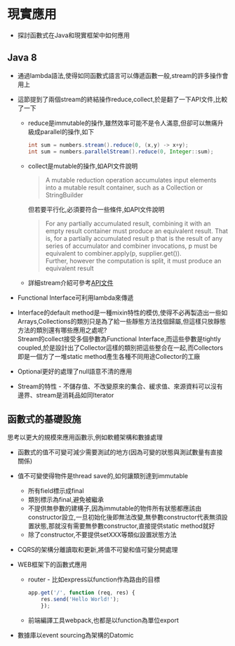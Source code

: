 # 現實應用

* 探討函數式在Java和現實框架中如何應用

## Java 8

* 通過lambda語法,使得如同函數式語言可以傳遞函數一般,stream的許多操作會用上
  
* 這節提到了兩個stream的終結操作reduce,collect,於是翻了一下API文件,比較了一下
  * reduce是immutable的操作,雖然效率可能不是令人滿意,但卻可以無痛升級成parallel的操作,如下  

    ```java
    int sum = numbers.stream().reduce(0, (x,y) -> x+y);
    int sum = numbers.parallelStream().reduce(0, Integer::sum);
    ```

  * collect是mutable的操作,如API文件說明  
    > A mutable reduction operation accumulates input elements into a mutable result container, such as a Collection or StringBuilder

    但若要平行化,必須要符合一些條件,如API文件說明  
    > For any partially accumulated result, combining it with an empty result container must produce an equivalent result. That is, for a partially accumulated result p that is the result of any series of accumulator and combiner invocations, p must be equivalent to combiner.apply(p, supplier.get()).  
    Further, however the computation is split, it must produce an equivalent result

  * 詳細stream介紹可參考[API文件](https://docs.oracle.com/javase/8/docs/api/java/util/stream/package-summary.html "stream")

* Functional Interface可利用lambda來傳遞

* Interface的default method是一種mixin特性的模仿,使得不必再製造出一些如Arrays,Collections的類別只是為了給一些靜態方法找個歸屬,但這樣只放靜態方法的類別還有哪些應用之處呢?  
Stream的collect接受多個參數為Functional Interface,而這些參數是tightly coupled,於是設計出了Collector這樣的類別把這些整合在一起,而Collectors即是一個方了一堆static method產生各種不同用途Collector的工廠

* Optional更好的處理了null語意不清的應用

* Stream的特性 - 不儲存值、不改變原來的集合、緩求值、來源資料可以沒有邊界、stream是消耗品如同Iterator

## 函數式的基礎設施

思考以更大的規模來應用函數示,例如軟體架構和數據處理

* 函數式的值不可變可減少需要測試的地方(因為可變的狀態與測試數量有直接關係)

* 值不可變使得物件是thread save的,如何讓類別達到immutable
  * 所有field標示成final
  * 類別標示為final,避免被繼承
  * 不提供無參數的建構子,因為immutable的物件所有狀態都應該由constructor設立,一旦初始化後即無法改變,無參數constructor代表無須設置狀態,那就沒有需要無參數constructor,直接提供static method就好
  * 除了constructor,不要提供setXXX等類似設置狀態方法

* CQRS的架構分離讀取和更新,將值不可變和值可變分開處理

* WEB框架下的函數式應用
  * router - 比如express以function作為路由的目標  

      ```javascript
      app.get('/', function (req, res) {  
          res.send('Hello World!');  
          });
      ```

  * 前端編譯工具webpack,也都是以function為單位export

* 數據庫以event sourcing為架構的Datomic
